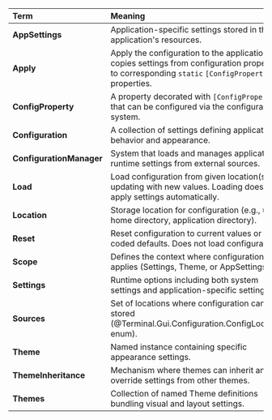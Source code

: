 | Term | Meaning |
|:-----|:--------|
| **AppSettings** | Application-specific settings stored in the application's resources. |
| **Apply** | Apply the configuration to the application; copies settings from configuration properties to corresponding `static` `[ConfigProperty]` properties. |
| **ConfigProperty** | A property decorated with `[ConfigProperty]` that can be configured via the configuration system. |
| **Configuration** | A collection of settings defining application behavior and appearance. |
| **ConfigurationManager** | System that loads and manages application runtime settings from external sources. |
| **Load** | Load configuration from given location(s), updating with new values. Loading doesn't apply settings automatically. |
| **Location** | Storage location for configuration (e.g., user's home directory, application directory). |
| **Reset** | Reset configuration to current values or hard-coded defaults. Does not load configuration. |
| **Scope** | Defines the context where configuration applies (Settings, Theme, or AppSettings). |
| **Settings** | Runtime options including both system settings and application-specific settings. |
| **Sources** | Set of locations where configuration can be stored (@Terminal.Gui.Configuration.ConfigLocations enum). |
| **Theme** | Named instance containing specific appearance settings. |
| **ThemeInheritance** | Mechanism where themes can inherit and override settings from other themes. |
| **Themes** | Collection of named Theme definitions bundling visual and layout settings. |

